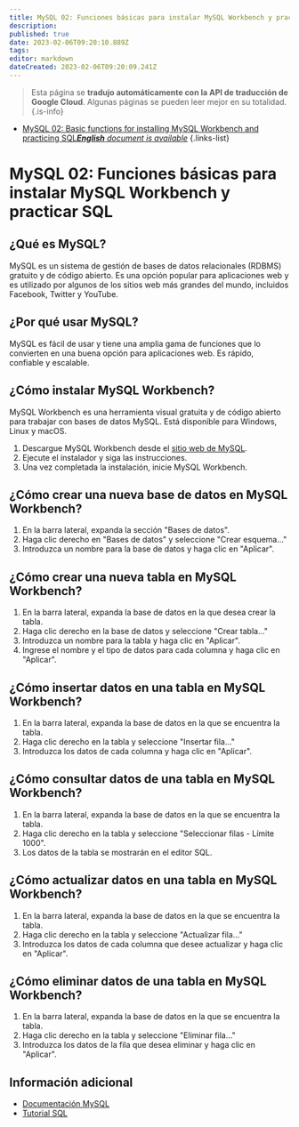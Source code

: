 ```yaml
---
title: MySQL 02: Funciones básicas para instalar MySQL Workbench y practicar SQL
description: 
published: true
date: 2023-02-06T09:20:10.889Z
tags: 
editor: markdown
dateCreated: 2023-02-06T09:20:09.241Z
---
```


> Esta página se **tradujo automáticamente con la API de traducción de Google Cloud**.
Algunas páginas se pueden leer mejor en su totalidad.{.is-info}



- [MySQL 02: Basic functions for installing MySQL Workbench and practicing SQL***English** document is available*](/en/Knowledge-base/mysql-for-planner-marketers/Learning/mysql-02-basic-functions-for-installing-mysql-workbench-and-practicing-sql)
{.links-list}


# MySQL 02: Funciones básicas para instalar MySQL Workbench y practicar SQL

## ¿Qué es MySQL?
MySQL es un sistema de gestión de bases de datos relacionales (RDBMS) gratuito y de código abierto. Es una opción popular para aplicaciones web y es utilizado por algunos de los sitios web más grandes del mundo, incluidos Facebook, Twitter y YouTube.

## ¿Por qué usar MySQL?
MySQL es fácil de usar y tiene una amplia gama de funciones que lo convierten en una buena opción para aplicaciones web. Es rápido, confiable y escalable.

## ¿Cómo instalar MySQL Workbench?
MySQL Workbench es una herramienta visual gratuita y de código abierto para trabajar con bases de datos MySQL. Está disponible para Windows, Linux y macOS.

1. Descargue MySQL Workbench desde el [sitio web de MySQL](https://www.mysql.com/products/workbench/).
2. Ejecute el instalador y siga las instrucciones.
3. Una vez completada la instalación, inicie MySQL Workbench.

## ¿Cómo crear una nueva base de datos en MySQL Workbench?
1. En la barra lateral, expanda la sección "Bases de datos".
2. Haga clic derecho en "Bases de datos" y seleccione "Crear esquema..."
3. Introduzca un nombre para la base de datos y haga clic en "Aplicar".

## ¿Cómo crear una nueva tabla en MySQL Workbench?
1. En la barra lateral, expanda la base de datos en la que desea crear la tabla.
2. Haga clic derecho en la base de datos y seleccione "Crear tabla..."
3. Introduzca un nombre para la tabla y haga clic en "Aplicar".
4. Ingrese el nombre y el tipo de datos para cada columna y haga clic en "Aplicar".

## ¿Cómo insertar datos en una tabla en MySQL Workbench?
1. En la barra lateral, expanda la base de datos en la que se encuentra la tabla.
2. Haga clic derecho en la tabla y seleccione "Insertar fila..."
3. Introduzca los datos de cada columna y haga clic en "Aplicar".

## ¿Cómo consultar datos de una tabla en MySQL Workbench?
1. En la barra lateral, expanda la base de datos en la que se encuentra la tabla.
2. Haga clic derecho en la tabla y seleccione "Seleccionar filas - Límite 1000".
3. Los datos de la tabla se mostrarán en el editor SQL.

## ¿Cómo actualizar datos en una tabla en MySQL Workbench?
1. En la barra lateral, expanda la base de datos en la que se encuentra la tabla.
2. Haga clic derecho en la tabla y seleccione "Actualizar fila..."
3. Introduzca los datos de cada columna que desee actualizar y haga clic en "Aplicar".

## ¿Cómo eliminar datos de una tabla en MySQL Workbench?
1. En la barra lateral, expanda la base de datos en la que se encuentra la tabla.
2. Haga clic derecho en la tabla y seleccione "Eliminar fila..."
3. Introduzca los datos de la fila que desea eliminar y haga clic en "Aplicar".

## Información adicional
- [Documentación MySQL](https://dev.mysql.com/doc/)
- [Tutorial SQL](https://www.w3schools.com/sql/)